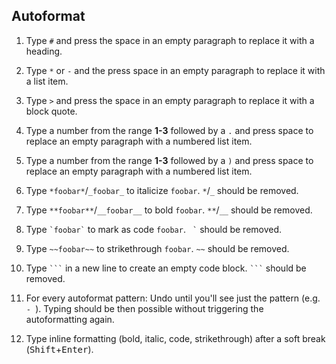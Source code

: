 ## Autoformat

1. Type `#` and press the space in an empty paragraph to replace it with a heading.

1. Type `*` or `-` and the press space in an empty paragraph to replace it with a list item.

1. Type `>` and press the space in an empty paragraph to replace it with a block quote.

1. Type a number from the range **1-3** followed by a `.` and press space to replace an empty paragraph with a numbered list item.

1. Type a number from the range **1-3** followed by a `)` and press space to replace an empty paragraph with a numbered list item.

1. Type `*foobar*`/`_foobar_` to italicize `foobar`. `*`/`_` should be removed.

1. Type `**foobar**`/`__foobar__` to bold `foobar`. `**`/`__` should be removed.

1. Type ``` `foobar` ``` to mark as code `foobar`. ```  ` ``` should be removed.

1. Type `~~foobar~~` to strikethrough `foobar`. `~~` should be removed.

1. Type `` ``` `` in a new line to create an empty code block. `` ``` `` should be removed.

1. For every autoformat pattern: Undo until you'll see just the pattern (e.g. `- `). Typing should be then possible without triggering the autoformatting again.

1. Type inline formatting (bold, italic, code, strikethrough) after a soft break (<kbd>Shift</kbd>+<kbd>Enter</kbd>).
